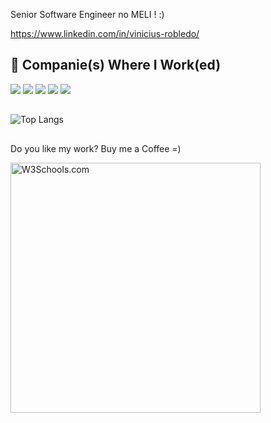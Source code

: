 Senior Software Engineer no MELI !  :)

https://www.linkedin.com/in/vinicius-robledo/
##


## :office: Companie(s) Where I Work(ed)

<div>
  <a href="https://www.filah.com.br/" target="_blank"><img src="https://img.shields.io/badge/2014/2015-FilaH%20Tecnologia-blue" target="_blank"></a>
  <a href="https://www.linkedin.com/in/vinicius-robledo/overlay/1477500472882/single-media-viewer?type=DOCUMENT&profileId=ACoAABMSMQwB1GAQQjGIrvxTqxgg3BenGgGa6t4&lipi=urn%3Ali%3Apage%3Ad_flagship3_profile_view_base%3BBEzd%2FGJlSxyy5AmoRiaRvg%3D%3D" target="_blank"><img src="https://img.shields.io/badge/2015/2018-Opção%20Gourmet-blue" target="_blank"></a>
  <a href="https://prill.com.br/" target="_blank"><img src="https://img.shields.io/badge/2018/2018-Prill%20Tecnologia-blue" target="_blank"></a>
  <a href="https://www.b3.com.br/" target="_blank"><img src="https://img.shields.io/badge/2020/2021-B3%20A%20Bolsa%20do%20Brasil-blue" target="_blank"></a>
  <a href="https://www.mercadolivre.com.br/" target="_blank"><img src="https://img.shields.io/badge/2021/NOW-MercadoLivre%20S.A-red" target="_blank"></a>
</div>

##
![Top Langs](https://github-readme-stats.vercel.app/api/top-langs/?username=vinicius-robledo&show_icons=true&theme=swift)

##


##

Do you like my work? Buy me a Coffee =)

<p><a href="https://www.buymeacoffee.com/vrobledo">
<img src="https://www.buymeacoffee.com/assets/img/guidelines/download-assets-2.svg" alt="W3Schools.com" width="400">
</a></p>

